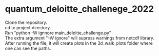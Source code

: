 # quantum_deloitte_challenege_2022
Clone the repository. \
cd to project directory.\
Run "python -W ignnore main_deloitte_challenge.py"\
The extra argument "-W ignore" will supress warnings from netcdf library.\
After running the file, it will create plots in the 3d_walk_plots folder where one can see the paths.
